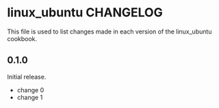 # linux_ubuntu CHANGELOG

This file is used to list changes made in each version of the linux_ubuntu cookbook.

## 0.1.0

Initial release.

- change 0
- change 1
